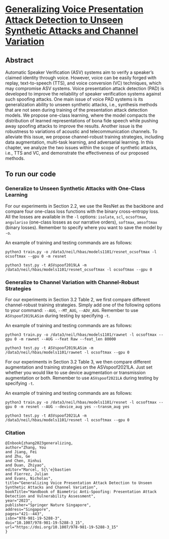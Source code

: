 # [Generalizing Voice Presentation Attack Detection to Unseen Synthetic Attacks and Channel Variation](https://link.springer.com/chapter/10.1007/978-981-19-5288-3_15)

## Abstract
Automatic Speaker Verification (ASV) systems aim to verify a speaker’s claimed identity through voice. However, voice can be easily forged with replay, text-to-speech (TTS), and voice conversion (VC) techniques, which may compromise ASV systems. Voice presentation attack detection (PAD) is developed to improve the reliability of speaker verification systems against such spoofing attacks. 
One main issue of voice PAD systems is its generalization ability to unseen synthetic attacks, i.e., synthesis methods that are not seen during training of the presentation attack detection models. We propose one-class learning, where the model compacts the distribution of learned representations of bona fide speech while pushing away spoofing attacks to improve the results. 
Another issue is the robustness to variations of acoustic and telecommunication channels. To alleviate this issue, we propose channel-robust training strategies, including data augmentation, multi-task learning, and adversarial learning. In this chapter, we analyze the two issues within the scope of synthetic attacks, i.e., TTS and VC, and demonstrate the effectiveness of our proposed methods. 

## To run our code
### Generalize to Unseen Synthetic Attacks with One-Class Learning
For our experiments in Section 2.2, we use the ResNet as the backbone and compare four one-class loss functions with the binary cross-entropy loss.
All the losses are available in the `-l` options: `isolate`, `scl`, `ocsoftmax`, `angulariso` (one-class losses as our narrative orders), 
`softmax`, `amsoftmax` (binary losses). Remember to specify where you want to save the model by `-o`.

An example of training and testing commands are as follows:
```
python3 train.py -o /data3/neil/hbas/models1101/resnet_ocsoftmax -l ocsoftmax --gpu 0 -m resnet
```

```
python3 test.py -t ASVspoof2019LA -m /data3/neil/hbas/models1101/resnet_ocsoftmax -l ocsoftmax --gpu 0
```

### Generalize to Channel Variation with Channel-Robust Strategies
For our experiments in Section 3.2 Table 2, we first compare different channel-robust training strategies. Simply add one of the following options to your command: `--AUG`, `--MT_AUG`, `--ADV_AUG`.
Remember to use `ASVspoof2019LASim` during testing by specifying `-t`.

An example of training and testing commands are as follows:
```
python3 train.py -o /data3/neil/hbas/models1101/rawnet -l ocsoftmax --gpu 0 -m rawnet --AUG --feat Raw --feat_len 80000
```

```
python3 test.py -t ASVspoof2019LASim -m /data3/neil/hbas/models1101/rawnet -l ocsoftmax --gpu 0
```

For our experiments in Section 3.2 Table 3, we then compare different augmentation and training strategies on the ASVspoof2021LA. Just set
whether you would like to use device augmentation or transmission augmentation or both.
Remember to use `ASVspoof2021LA` during testing by specifying `-t`.

An example of training and testing commands are as follows:
```
python3 train.py -o /data3/neil/hbas/models1101/resnet -l ocsoftmax --gpu 0 -m resnet --AUG --device_aug yes --transm_aug yes
```

```
python3 test.py -t ASVspoof2021LA -m /data3/neil/hbas/models1101/resnet -l ocsoftmax --gpu 0
```

### Citation
```
@Inbook{zhang2023generalizing,
author="Zhang, You
and Jiang, Fei
and Zhu, Ge
and Chen, Xinhui
and Duan, Zhiyao",
editor="Marcel, S{\'e}bastien
and Fierrez, Julian
and Evans, Nicholas",
title="Generalizing Voice Presentation Attack Detection to Unseen Synthetic Attacks and Channel Variation",
bookTitle="Handbook of Biometric Anti-Spoofing: Presentation Attack Detection and Vulnerability Assessment",
year="2023",
publisher="Springer Nature Singapore",
address="Singapore",
pages="421--443",
isbn="978-981-19-5288-3",
doi="10.1007/978-981-19-5288-3_15",
url="https://doi.org/10.1007/978-981-19-5288-3_15"
}
```

